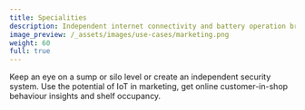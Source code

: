 ```yaml
---
title: Specialities
description: Independent internet connectivity and battery operation bring a whole new range of possibilities and opportunities for digitization.
image_preview: /_assets/images/use-cases/marketing.png
weight: 60
full: true
---
```


Keep an eye on a sump or silo level or create an independent security system. Use the potential of IoT in marketing, get online customer-in-shop behaviour insights and shelf occupancy.
